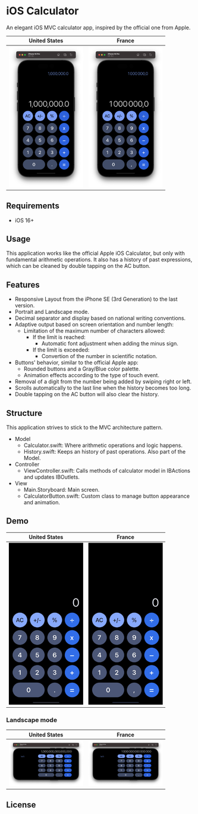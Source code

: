 #  iOS Calculator 

An elegant iOS MVC calculator app, inspired by the official one from Apple.

|United States|France|
|--|--|
|<img src="https://github.com/SylvainDruaux/Calculator/blob/dev/Resources/iPhone-14-Pro-Portrait-USA.png" width="200">|<img src="https://github.com/SylvainDruaux/Calculator/blob/dev/Resources/iPhone-14-Pro-Portrait-FRA.png" width="200">|

## Requirements

* iOS 16+

## Usage

This application works like the official Apple iOS Calculator, but only with fundamental arithmetic operations.
It also has a history of past expressions, which can be cleaned by double tapping on the AC button.

## Features

* Responsive Layout from the iPhone SE (3rd Generation) to the last version.
* Portrait and Landscape mode.
* Decimal separator and display based on national writing conventions.
* Adaptive output based on screen orientation and number length:
    * Limitation of the maximum number of characters allowed:
        * If the limit is reached:
            * Automatic font adjustment when adding the minus sign.
        * If the limit is exceeded:
            * Convertion of the number in scientific notation.
* Buttons' behavior, similar to the official Apple app:
	* Rounded buttons and a Gray/Blue color palette.
    * Animation effects according to the type of touch event.
* Removal of a digit from the number being added by swiping right or left.
* Scrolls automatically to the last line when the history becomes too long.
* Double tapping on the AC button will also clear the history.

## Structure

This application strives to stick to the MVC architecture pattern.
* Model
    * Calculator.swift: Where arithmetic operations and logic happens.
    * History.swift: Keeps an history of past operations. Also part of the Model.
* Controller
    * ViewController.swift: Calls methods of calculator model in IBActions and updates IBOutlets.
* View
    * Main.Storyboard: Main screen.
    * CalculatorButton.swift: Custom class to manage button appearance and animation.

## Demo

|United States|France|
|--|--|
|<img src="https://github.com/SylvainDruaux/Calculator/blob/dev/Resources/Demo-iPhone-14-Pro-Portrait-USA.gif" width="200">|<img src="https://github.com/SylvainDruaux/Calculator/blob/dev/Resources/Demo-iPhone-14-Pro-Portrait-FRA.gif" width="200">|

### Landscape mode

|United States|France|
|--|--|
|<img src="https://github.com/SylvainDruaux/Calculator/blob/dev/Resources/iPhone-14-Pro-Landscape-USA.png" width="200">|<img src="https://github.com/SylvainDruaux/Calculator/blob/dev/Resources/iPhone-14-Pro-Landscape-FRA.png" width="200">|


## License

